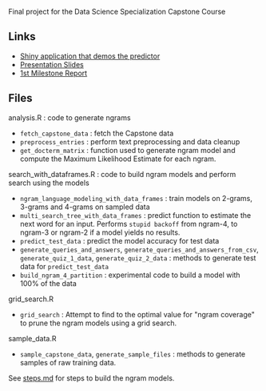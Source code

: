 Final project for the Data Science Specialization Capstone Course

## Links

- [Shiny application that demos the predictor](https://technicalelvis.shinyapps.io/shiny_demo_word_predictor/)
- [Presentation Slides](https://telvis07.github.io/slides_demo_word_predictor/)
- [1st Milestone Report](http://rpubs.com/telvis/capstone_report_1)


## Files

analysis.R : code to generate ngrams
- `fetch_capstone_data` : fetch the Capstone data
- `preprocess_entries` : perform text preprocessing and data cleanup
- `get_docterm_matrix` : function used to generate ngram model and compute the Maximum Likelihood Estimate for each ngram.


search\_with\_dataframes.R : code to build ngram models and perform search using the models
- `ngram_language_modeling_with_data_frames` : train models on 2-grams, 3-grams and 4-grams on sampled data
- `multi_search_tree_with_data_frames` : predict function to estimate the next word for an input. Performs `stupid backoff` from ngram-4, to ngram-3 or ngram-2 
  if a model yields no results.
- `predict_test_data` : predict the model accuracy for test data
- `generate_queries_and_answers`, `generate_queries_and_answers_from_csv`, `generate_quiz_1_data`, `generate_quiz_2_data` : 
   methods to generate test data for `predict_test_data`
- `build_ngram_4_partition` : experimental code to build a model with 100% of the data


grid\_search.R 
- `grid_search` : Attempt to find to the optimal value for "ngram coverage" to prune the ngram models using a grid search.


sample\_data.R 
- `sample_capstone_data`, `generate_sample_files` : methods to generate samples of raw training data.

See [steps.md](steps.md) for steps to build the ngram models.


